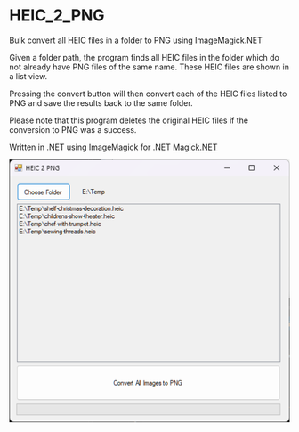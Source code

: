 # HEIC_2_PNG
Bulk convert all HEIC files in a folder to PNG using ImageMagick.NET

Given a folder path, the program finds all HEIC files in the folder which do not already have PNG files of the same name. These HEIC files are shown in a list view.

Pressing the convert button will then convert each of the HEIC files listed to PNG and save the results back to the same folder.

Please note that this program deletes the original HEIC files if the conversion to PNG was a success.

Written in .NET using ImageMagick for .NET [Magick.NET](https://github.com/dlemstra/Magick.NET)

![Program Image](.\Media\Sample.png "Program Demo")